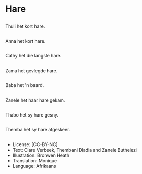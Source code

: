 # Hare

##
Thuli het kort hare.

##
Anna het kort hare.

##
Cathy het die langste
hare.

##
Zama het gevlegde
hare.

##
Baba het 'n baard.

##
Zanele het haar hare
gekam.

##
Thabo het sy hare
gesny.

##
Themba het sy hare
afgeskeer.

##
* License: [CC-BY-NC]
* Text: Clare Verbeek, Thembani Dladla and Zanele
Buthelezi
* Illustration: Bronwen Heath
* Translation: Monique
* Language: Afrikaans


